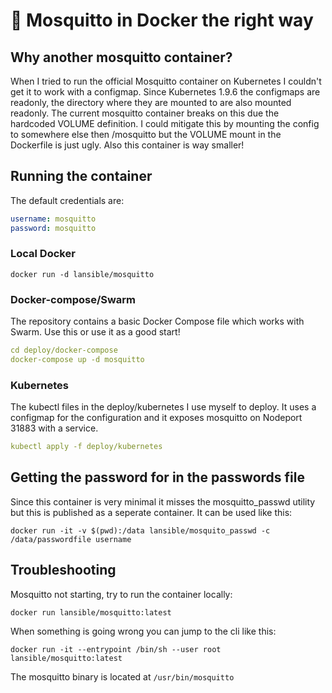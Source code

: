 #  🦟 Mosquitto in Docker the right way

## Why another mosquitto container?
When I tried to run the official Mosquitto container on Kubernetes I couldn't get it to work with a configmap.
Since Kubernetes 1.9.6 the configmaps are readonly, the directory where they are mounted to are also mounted readonly.
The current mosquitto container breaks on this due the hardcoded VOLUME definition.
I could mitigate this by mounting the config to somewhere else then /mosquitto but the VOLUME mount in the Dockerfile is just ugly.
Also this container is way smaller!  
 
## Running the container

The default credentials are:

```yaml
username: mosquitto
password: mosquitto
```

### Local Docker
```
docker run -d lansible/mosquitto
```

### Docker-compose/Swarm

The repository contains a basic Docker Compose file which works with Swarm.
Use this or use it as a good start!

```yaml
cd deploy/docker-compose
docker-compose up -d mosquitto
```
### Kubernetes

The kubectl files in the deploy/kubernetes I use myself to deploy.
It uses a configmap for the configuration and it exposes mosquitto on Nodeport 31883 with a service.

```yaml
kubectl apply -f deploy/kubernetes
```

## Getting the password for in the passwords file

Since this container is very minimal it misses the mosquitto_passwd utility but this is published as a seperate container.
It can be used like this:
```
docker run -it -v $(pwd):/data lansible/mosquito_passwd -c /data/passwordfile username
```

## Troubleshooting

Mosquitto not starting, try to run the container locally:
```
docker run lansible/mosquitto:latest
```

When something is going wrong you can jump to the cli like this:

```
docker run -it --entrypoint /bin/sh --user root lansible/mosquitto:latest
```

The mosquitto binary is located at `/usr/bin/mosquitto`
